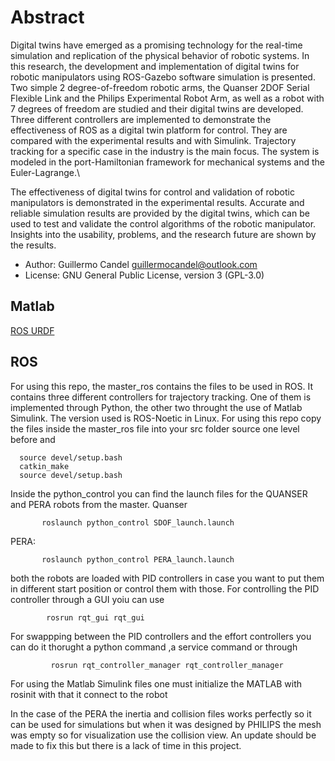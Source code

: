 # Abstract
Digital twins have emerged as a promising technology for the real-time simulation and replication of the physical behavior of robotic systems. In this research, the development and implementation of digital twins for robotic manipulators using ROS-Gazebo software simulation is presented. Two simple 2 degree-of-freedom robotic arms, the Quanser 2DOF Serial Flexible Link and the Philips Experimental Robot Arm, as well as a robot with 7 degrees of freedom are studied and their digital twins are developed. Three different controllers are implemented to demonstrate the effectiveness of ROS as a digital twin platform for control. They are compared with the experimental results and with Simulink. Trajectory tracking for a specific case in the industry is the main focus. The system is modeled in the port-Hamiltonian framework for mechanical systems and the Euler-Lagrange.\\

The effectiveness of digital twins for control and validation of robotic manipulators is demonstrated in the experimental results. Accurate and reliable simulation results are provided by the digital twins, which can be used to test and validate the control algorithms of the robotic manipulator. Insights into the usability, problems, and the research future are shown by the results.

* Author: Guillermo Candel <guillermocandel@outlook.com>
* License: GNU General Public License, version 3 (GPL-3.0)

## Matlab

[ROS URDF](http://gazebosim.org/tutorials/?tut=ros_urdf)

## ROS

For using this repo, the master_ros contains the files to be used in ROS. It contains three different controllers for trajectory tracking. One of them is implemented through Python, the other two throught the use of Matlab Simulink. The version used is ROS-Noetic in Linux. For using this repo copy the files inside the master_ros file into your src folder source one level before and 
      
      source devel/setup.bash
      catkin_make
      source devel/setup.bash
Inside the python_control you can find the launch files for the QUANSER and PERA robots from the master.
Quanser
           
           roslaunch python_control SDOF_launch.launch
           
PERA:
           
           roslaunch python_control PERA_launch.launch

both the robots are loaded with PID controllers in case you want to put them in different start position or control them with those. For controlling the PID controller through a GUI yoiu can use

            rosrun rqt_gui rqt_gui 
For swappping between the PID controllers and the effort controllers you can do it thorught a python command ,a service command or through 
             
             rosrun rqt_controller_manager rqt_controller_manager

For using the Matlab Simulink files one must initialize the MATLAB with rosinit with that it connect to the robot


In the case of the PERA the inertia and collision files works perfectly so it can be used for simulations but when it was designed by PHILIPS the mesh was empty so for visualization use the collision view. An update should be made to fix this but there is a lack of time in this project.
